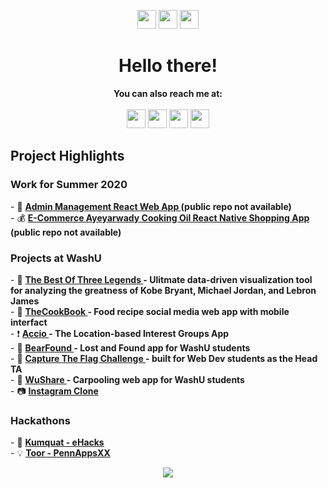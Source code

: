 <p align="center">
  <img src="https://www.animatedimages.org/data/media/35/animated-eye-image-0012.gif" width="30px">
  <img src="https://www.animatedimages.org/data/media/35/animated-eye-image-0012.gif" width="30px">
  <img src="https://www.animatedimages.org/data/media/35/animated-eye-image-0012.gif" width="30px">
</p>

<h1 align="center">             
  Hello there!
</h1>

<p align="center">
   <b>You can also reach me at:</b> </br> </br>
  <a href="http://pyitheimkyaw.com/" target="_blank"><img src="https://user-images.githubusercontent.com/36285777/92535850-ce658100-f1fd-11ea-9bf8-2513bedb82e8.png" width="30px"></a>
   <a href="https://www.linkedin.com/in/ptkpyitheim/" target="_blank"><img src="https://user-images.githubusercontent.com/36285777/92535735-89d9e580-f1fd-11ea-9203-281cbda06827.png" width="30px"></a>
  <a href="http://devpost.com/ptkpyitheim" target="_blank"><img src="https://user-images.githubusercontent.com/36285777/92536055-50ee4080-f1fe-11ea-822a-790ab1b8d5cf.png" width="30px"></a>
  <a href="http://github.com/ptkpyitheim" target="_blank"><img src="https://user-images.githubusercontent.com/36285777/92536326-002b1780-f1ff-11ea-94ce-99fb9d20295f.png" width="30px"></a>
</p>

<h2>
  Project Highlights
</h2>

<h3>
  Work for Summer 2020
</h3>

<p>
  - 👥 <b><a href="https://aywd-3be6b.web.app/" target="_blank">Admin Management React Web App </a>(public repo not available)</b></br>
  - 💰 <b><a href="https://apps.apple.com/us/app/id1529671472" target="_blank">E-Commerce Ayeyarwady Cooking Oil React Native Shopping App </a>(public repo not available)</b></br>
</p>

<h3>
  Projects at WashU
</h3>

<p>
  - 🏀 <b><a href="https://washuvis.github.io/goat/" target="_blank">The Best Of Three Legends </a>- Ulitmate data-driven visualization tool
for analyzing the greatness of Kobe Bryant, Michael Jordan, and Lebron James</b></br>
  - 🍜 <b><a href="https://thecookbook-b1469.web.app/" target="_blank">TheCookBook </a>- Food recipe social media web app with mobile interfact</b></br>
  - ❗ <b><a href="https://github.com/ptkpyitheim/Accio" target="_blank">Accio </a>- The Location-based Interest Groups App</b></br>
  - 🐻 <b><a href="https://ptkpyitheim.github.io/BearFoundWeb/" target="_blank">BearFound </a>- Lost and Found app for WashU students</b></br>
  - 🚩 <b><a href="https://ptkpyitheim.github.io/ctf-challenge/#/" target="_blank">Capture The Flag Challenge </a> - built for Web Dev students as the Head TA</b></br>
  - 🚗 <b><a href="https://github.com/ptkpyitheim/wushare" target="_blank">WuShare </a>- Carpooling web app for WashU students</b></br>
  - 📷 <b><a href="https://ptkpyitheim.github.io/Instagram-Clone/" target="_blank">Instagram Clone</a></b></br>
</p>

<h3>
  Hackathons
</h3>

<p>
  - 🍊 <b><a href="https://github.com/ptkpyitheim/eHacks_Kumquat" target="_blank">Kumquat - eHacks </a></b></br>
  - 💡 <b><a href="https://github.com/ptkpyitheim/Toor_PennAppsXX" target="_blank">Toor - PennAppsXX </a></b></br>
</p>

<p align="center">
   <img align="center" src="https://github-readme-stats.vercel.app/api/top-langs/?username=ptkpyitheim&title_color=00FFB5&bg_color=273036&text_color=ffffff" />
</p>

<!--
**ptkpyitheim/ptkpyitheim** is a ✨ _special_ ✨ repository because its `README.md` (this file) appears on your GitHub profile.

Here are some ideas to get you started:

- 🔭 I’m currently working on ...
- 🌱 I’m currently learning ...
- 👯 I’m looking to collaborate on ...
- 🤔 I’m looking for help with ...
- 💬 Ask me about ...
- 📫 How to reach me: ...
- 😄 Pronouns: ...
- ⚡ Fun fact: ...
-->

